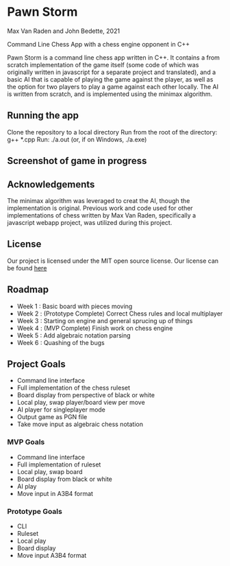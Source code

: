 # Pawn Storm
Max Van Raden and John Bedette, 2021

Command Line Chess App with a chess engine opponent in C++

Pawn Storm is a command line chess app written in C++. It contains a from scratch implementation
of the game itself (some code of which was originally written in javascript for a separate
project and translated), and a basic AI that is capable of playing the game against the player,
as well as the option for two players to play a game against each other locally. The AI is written
from scratch, and is implemented using the minimax algorithm.

## Running the app
Clone the repository to a local directory
Run from the root of the directory: g++ *.cpp
Run: ./a.out (or, if on Windows, ./a.exe)

## Screenshot of game in progress

## Acknowledgements 

The minimax algorithm was leveraged to creat the AI, though the implementation is original. Previous work and code used for other
implementations of chess written by Max Van Raden, specifically a javascript webapp project, was utilized during this project. 

## License

Our project is licensed under the MIT open source license. Our license can be found [here](../blob/main/LICENSE)



## Roadmap
- Week 1 : Basic board with pieces moving
- Week 2 : (Prototype Complete) Correct Chess rules and local multiplayer
- Week 3 : Starting on engine and general sprucing up of things
- Week 4 : (MVP Complete) Finish work on chess engine
- Week 5 : Add algebraic notation parsing
- Week 6 : Quashing of the bugs

## Project Goals
- Command line interface 
- Full implementation of the chess ruleset
- Board display from perspective of black or white
- Local play, swap player/board view per move 
- AI player for singleplayer mode
- Output game as PGN file 
- Take move input as algebraic chess notation

### MVP Goals
- Command line interface 
- Full implementation of ruleset
- Local play, swap board
- Board display from black or white
- AI play
- Move input in A3B4 format

### Prototype Goals
- CLI
- Ruleset
- Local play
- Board display
- Move input A3B4 format



